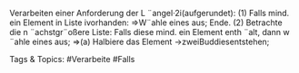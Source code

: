 Verarbeiten einer Anforderung der L ¨angel·2i(aufgerundet):
(1) Falls mind. ein Element in Liste ivorhanden:
⇒W¨ahle eines aus; Ende.
(2) Betrachte die n ¨achstgr¨oßere Liste: Falls diese mind. ein Element enth ¨alt, dann w ¨ahle eines aus;
⇒(a) Halbiere das Element →zweiBuddiesentstehen;

   Tags & Topics:
   #Verarbeite
   #Falls
